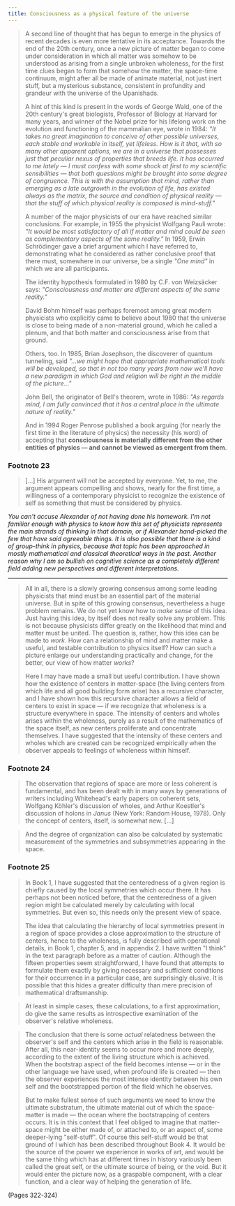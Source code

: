 ```yaml
---
title: Consciousness as a physical feature of the universe
---
```


> A second line of thought that has begun to emerge in the physics of recent decades is even more tentative in its acceptance. Towards the end of the 20th century, once a new picture of matter began to come under consideration in which all matter was somehow to be understood as arising from a single unbroken wholeness, for the first time clues began to form that somehow the matter, the space-time continuum, might after all be made of animate material, not just inert stuff, but a mysterious substance, consistent in profundity and grandeur with the universe of the Upanishads.
> 
> A hint of this kind is present in the words of George Wald, one of the 20th century's great biologists, Professor of Biology at Harvard for many years, and winner of the Nobel prize for his lifelong work on the evolution and functioning of the mammalian eye, wrote in 1984: *"It takes no great imagination to conceive of other possible universes, each stable and workable in itself, yet lifeless. How is it that, with so many other apparent options, we are in a universe that possesses just that peculiar nexus of properties that breeds life. It has occurred to me lately — I must confess with some shock at first to my scientific sensibilities — that both questions might be brought into some degree of congruence. This is with the assumption that mind, rather than emerging as a late outgrowth in the evolution of life, has existed always as the matrix, the source and condition of physical reality — that the stuff of which physical reality is composed is mind-stuff."*
> 
> A number of the major physicists of our era have reached similar conclusions. 
> For example, in 1955 the physicist Wolfgang Pauli wrote: *"It would be most satisfactory of all if matter and mind could be seen as complementary aspects of the same reality."* 
> In 1959, Erwin Schrödinger gave a brief argument which I have referred to, demonstrating what he considered as rather conclusive proof that there must, somewhere in our universe, be a single *"One mind"* in which we are all participants.
> 
> The identity hypothesis formulated in 1980 by C.F. von Weizsäcker says: *"Consciousness and matter are different aspects of the same reality."*
> 
> David Bohm himself was perhaps foremost among great modern physicists who explicitly came to believe about 1980 that the universe is close to being made of a non-material ground, which he called a plenum, and that both matter and consciousness arise from that ground.
> 
> Others, too. In 1985, Brian Josephson, the discoverer of quantum tunneling, said *"…we might hope that appropriate mathematical tools will be developed, so that in not too many years from now we'll have a new paradigm in which God and religion will be right in the middle of the picture…"*
> 
> John Bell, the originator of Bell's theorem, wrote in 1986: *"As regards mind, I am fully convinced that it has a central place in the ultimate nature of reality."*
> 
> And in 1994 Roger Penrose published a book arguing (for nearly the first time in the literature of physics) the necessity (his word) of accepting that **consciousness is materially different from the other entities of physics — and cannot be viewed as emergent from them**.

### Footnote 23
> […] His argument will not be accepted by everyone. Yet, to me, the argument appears compelling and shows, nearly for the first time, a willingness of a contemporary physicist to recognize the existence of self as something that must be considered by physics.

*You can't accuse Alexander of not having done his homework. I'm not familiar enough with physics to know how this set of physicists represents the main strands of thinking in that domain, or if Alexander hand-picked the few that have said agreeable things. It is also possible that there is a kind of group-think in physics, because that topic has been approached in mostly mathematical and classical theoretical ways in the past. Another reason why I am so bullish on cognitive science as a completely different field adding new perspectives and different interpretations.*

---

> All in all, there is a slowly growing consensus among some leading physicists that mind must be an essential part of the material universe. But in spite of this growing consensus, nevertheless a huge problem remains. We do not yet know how to *make sense* of this idea. Just having this idea, by itself does not really solve any problem. This is not because physicists differ greatly on the likelihood that mind and matter must be united. The question is, rather, how this idea can be made to *work*. How can a relationship of mind and matter make a useful, and testable contribution to physics itself? How can such a picture enlarge our understanding practically and change, for the better, our view of how matter *works*?
> 
> Here I may have made a small but useful contribution. I have shown how the existence of centers in matter-space (the living centers from which life and all good building form arise) has a recursive character, and I have shown how this recursive character allows a field of centers to exist in space — if we recognize that wholeness is a structure everywhere in space. The intensity of centers and wholes arises within the wholeness, purely as a result of the mathematics of the space itself, as new centers proliferate and concentrate themselves. I have suggested that the intensity of these centers and wholes which are created can be recognized empirically when the observer appeals to feelings of wholeness within himself.

### Footnote 24
> The observation that regions of space are more or less coherent is fundamental, and has been dealt with in many ways by generations of writers including Whitehead's early papers on coherent sets, Wolfgang Köhler's discussion of wholes, and Arthur Koestler's discussion of holons in _Janus_ (New York: Random House, 1978). Only the concept of centers, itself, is somewhat new. […]

> And the degree of organization can also be calculated by systematic measurement of the symmetries and subsymmetries appearing in the space.

### Footnote 25
> In Book 1, I have suggested that the centeredness of a given region is chiefly caused by the local symmetries which occur there. It has perhaps not been noticed before, that the centeredness of a given region might be calculated merely by calculating with local symmetries. But even so, this needs only the present view of space.
> 
> The idea that calculating the hierarchy of local symmetries present in a region of space provides a close approximation to the structure of centers, hence to the wholeness, is fully described with operational details, in Book 1, chapter 5, and in appendix 2. I have written "I think" in the text paragraph before as a matter of caution. Although the fifteen properties seem straightforward, I have found that attempts to formulate them exactly by giving necessary and sufficient conditions for their occurrence in a particular case, are surprisingly elusive. It is possible that this hides a greater difficulty than mere precision of mathematical draftsmanship.

> At least in simple cases, these calculations, to a first approximation, do give the same results as introspective examination of the observer's relative wholeness.

> The conclusion that there is some *actual* relatedness between the observer's self and the centers which arise in the field is reasonable. After all, this near-identity seems to occur more and more deeply, according to the extent of the living structure which is achieved. When the bootstrap aspect of the field becomes intense — or in the other language we have used, when profound life is created — then the observer experiences the most intense identity between his own self and the bootstrapped portion of the field which he observes.
> 
> But to make fullest sense of such arguments we need to know the ultimate substratum, the ultimate material out of which the space-matter is made — the ocean where the bootstrapping of centers occurs. It is in this context that I feel obliged to imagine that matter-space might be either made of, or attached to, or an aspect of, some deeper-lying "self-stuff". Of course this self-stuff would be that ground of I which has been described throughout Book 4. It would be the source of the power we experience in works of art, and would be the same thing which has at different times in history variously been called the great self, or the ultimate source of being, or the void. But it would enter the picture now, as a graspable component, with a clear function, and a clear way of helping the generation of life.

(Pages 322-324)